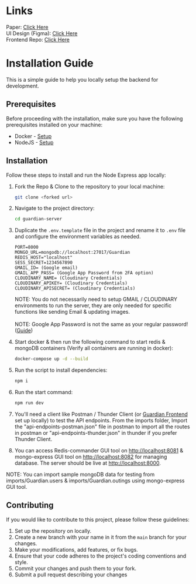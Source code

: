 # Links

Paper: [Click Here](https://drive.google.com/file/d/1KRv_YBNtan94x9XF6fUw3y1G5wY68zJP/view?usp=sharing)<br/>
UI Design (Figma): [Click Here](https://www.figma.com/file/k5eDd6Edq2NL3xGf4do5Ki/Guardian?type=design&node-id=0%3A1&t=Js4hdwCZioEZo3dU-1)<br/>
Frontend Repo: [Click Here](https://github.com/ishtails/guardian-client)<br/>

# Installation Guide

This is a simple guide to help you locally setup the backend for development.

## Prerequisites

Before proceeding with the installation, make sure you have the following prerequisites installed on your machine:

- Docker - [Setup](https://docs.docker.com/engine/install/)
- NodeJS - [Setup](https://nodejs.org/en/download)

## Installation

Follow these steps to install and run the Node Express app locally:

1. Fork the Repo & Clone to the repository to your local machine:

   ```bash
   git clone <forked url>
   ```

2. Navigate to the project directory:

   ```bash
   cd guardian-server
   ```

3. Duplicate the `.env.template` file in the project and rename it to `.env` file and configure the environment variables as needed. 

   ```
   PORT=8000
   MONGO_URL=mongodb://localhost:27017/Guardian
   REDIS_HOST="localhost"
   SESS_SECRET=1234567890
   GMAIL_ID= (Google email)
   GMAIL_APP_PASS= (Google App Password from 2FA option)
   CLOUDINARY_NAME= (Cloudinary Credentials)
   CLOUDINARY_APIKEY= (Cloudinary Credentials)
   CLOUDINARY_APISECRET= (Cloudinary Credentials)
   ```

   NOTE: You do not necessarily need to setup GMAIL / CLOUDINARY environments to run the server, they are only needed for specific functions like sending Email & updating images. <br/><br/>
   NOTE: Google App Password is not the same as your regular password! ([Guide](https://support.google.com/accounts/answer/185833?hl=en))

5. Start docker & then run the following command to start redis & mongoDB containers (Verify all containers are running in docker):

   ```bash
   docker-compose up -d --build
   ```
6. Run the script to install dependencies:

   ```bash
   npm i
   ```
7. Run the start command:

   ```bash
   npm run dev
   ```

7. You'll need a client like Postman / Thunder Client (or [Guardian Frontend](https://github.com/ishtails/guardian-client) set up locally) to test the API endpoints. From the imports folder, Import the "api-endpoints-postman.json" file in postman to import all the routes in postman or "api-endpoints-thunder.json" in thunder if you prefer Thunder Client.

8. You can access Redis-commander GUI tool on [http://localhost:8081](http://localhost:8081) & mongo-express GUI tool on [http://localhost:8082](http://localhost:8082) for managing database. The server should be live at [http://localhost:8000](http://localhost:8000).

NOTE: You can import sample mongoDB data for testing from imports/Guardian.users & imports/Guardian.outings using mongo-express GUI tool.

## Contributing

If you would like to contribute to this project, please follow these guidelines:

1. Set up the repository on locally.
2. Create a new branch with your name in it from the `main` branch for your changes.
3. Make your modifications, add features, or fix bugs.
4. Ensure that your code adheres to the project's coding conventions and style.
5. Commit your changes and push them to your fork.
6. Submit a pull request describing your changes
